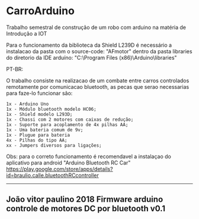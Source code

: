 # CarroArduino
Trabalho semestral de construção de um robo com arduino na matéria de Introdução a IOT


Para o funcionamento da biblioteca da Shield L239D é necessário a instalacao da pasta com o source-code: "AFmotor" dentro da pasta libraries do diretorio da IDE arduíno: "C:\Program Files (x86)\Arduino\libraries"

PT-BR:
	
O trabalho consiste na realizacao de um combate entre carros controlados remotamente por comunicacao bluetooth, as pecas que serao necessarias para faze-lo funcionar são:
	
	1x - Arduino Uno
	1x - Módulo bluetooth modelo HC06;
	1x - Shield modelo L293D;
	1x - Chassi com 2 motores com caixas de redução;
	1x - Suporte para acoplamento de 4x pilhas AA;
	1x - Uma bateria comum de 9v;
	1x - Plugue para bateria
	4x - Pilhas do tipo AA;
	xx - Jumpers diversos para ligações;
	
Obs: para o correto funcionamento é recomendavel a instalaçao do aplicativo para android "Arduino Bluetooth RC Car"
https://play.google.com/store/apps/details?id=braulio.calle.bluetoothRCcontroller
	
------------------------------------------------------------
  João vitor paulino 2018
  Firmware arduino controle de motores DC por bluetooth v0.1
------------------------------------------------------------
